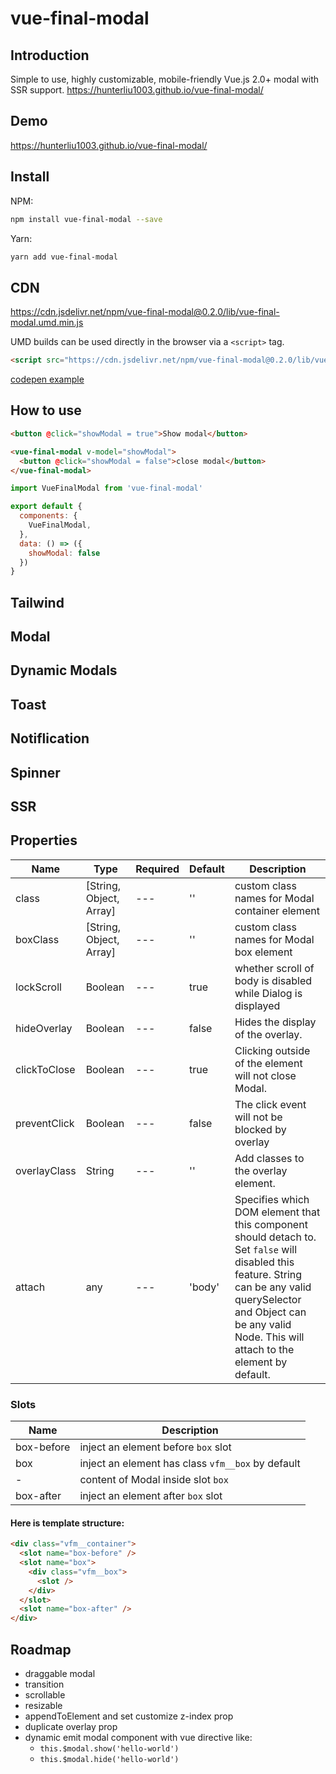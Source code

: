 # vue-final-modal

## Introduction

Simple to use, highly customizable, mobile-friendly Vue.js 2.0+ modal with SSR support. https://hunterliu1003.github.io/vue-final-modal/

## Demo

https://hunterliu1003.github.io/vue-final-modal/

## Install

NPM:
```bash
npm install vue-final-modal --save
```

Yarn: 

```bash
yarn add vue-final-modal
```

## CDN

https://cdn.jsdelivr.net/npm/vue-final-modal@0.2.0/lib/vue-final-modal.umd.min.js

UMD builds can be used directly in the browser via a `<script>` tag. 

```html
<script src="https://cdn.jsdelivr.net/npm/vue-final-modal@0.2.0/lib/vue-final-modal.umd.min.js"></script>
```

[codepen example](https://codepen.io/hunterliu1003/pen/PoZmbPm?editors=1010)

## How to use

```html
<button @click="showModal = true">Show modal</button>

<vue-final-modal v-model="showModal">
  <button @click="showModal = false">close modal</button>
</vue-final-modal>
```

```js
import VueFinalModal from 'vue-final-modal'

export default {
  components: {
    VueFinalModal,
  },
  data: () => ({
    showModal: false
  })
}
```

## Tailwind

## Modal

## Dynamic Modals

## Toast

## Notiflication

## Spinner

## SSR

## Properties

| Name | Type | Required | Default | Description |
| ---  | ---  | ---      | ---     | ---         |
| class | [String, Object, Array] | --- | '' | custom class names for Modal container element |
| boxClass | [String, Object, Array] | --- | '' | custom class names for Modal box element |
| lockScroll | Boolean | --- | true | whether scroll of body is disabled while Dialog is displayed |
| hideOverlay | Boolean | --- | false | Hides the display of the overlay. |
| clickToClose | Boolean | --- | true | Clicking outside of the element will not close Modal. |
| preventClick | Boolean | --- | false | The click event will not be blocked by overlay |
| overlayClass | String | --- | '' | Add classes to the overlay element. |
| attach | any | --- | 'body' | Specifies which DOM element that this component should detach to. Set `false` will disabled this feature. String can be any valid querySelector and Object can be any valid Node.  This will attach to the <body> element by default. |

### Slots

| Name         | Description |
| ---          | --- |
| box-before  | inject an element before `box` slot |
| box  | inject an element has class `vfm__box` by default |
| -  | content of Modal inside slot `box` |
| box-after  | inject an element after `box` slot |

#### Here is template structure:

```html
<div class="vfm__container">
  <slot name="box-before" />
  <slot name="box">
    <div class="vfm__box">
      <slot />
    </div>
  </slot>
  <slot name="box-after" />
</div>
```

## Roadmap

- draggable modal
- transition
- scrollable
- resizable
- appendToElement and set customize z-index prop
- duplicate overlay prop
- dynamic emit modal component with vue directive like:
  - `this.$modal.show('hello-world')`
  - `this.$modal.hide('hello-world')`

